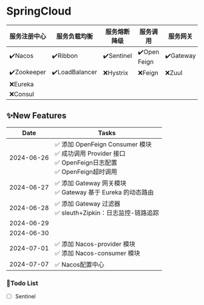 # SpringCloud

| 服务注册中心      | 服务负载均衡         | 服务熔断降级     | 服务调用         | 服务网关      | 服务配置    | 服务总线    |
|-------------|----------------|------------|--------------|-----------|---------|---------|
| ✔️Nacos     | ✔️Ribbon       | ✔️Sentinel | ✔️Open Feign | ✔️Gateway | ✔️Nacos | ✔️Nacos |
| ✔️Zookeeper | ✔️LoadBalancer | ❌Hystrix   | ❌Feign       | ❌Zuul     | ❌Config | ❌Bus    |
| ❌Eureka     |                |            |              |           |         |         |
| ❌Consul     |                |            |              |           |         |         |

## ✨New Features

| Date       | Tasks                                                                                         |
|------------|-----------------------------------------------------------------------------------------------|
| 2024-06-26 | ✅ 添加 OpenFeign Consumer 模块 <br> ✅ 成功调用 Provider 接口 <br> ✅ OpenFeign日志配置  <br> ✅ OpenFeign超时调用 |
| 2024-06-27 | ✅ 添加 Gateway 网关模块 <br>   ✅ Gateway 基于 Eureka 的动态路由                                            |
| 2024-06-28 | ✅ 添加 Gateway 过滤器 <br> ✅ sleuth+Zipkin：日志监控-链路追踪                                               |
| 2024-06-29 |                                                                                               |
| 2024-06-30 |                                                                                               |
| 2024-07-01 | ✅ 添加 Nacos-provider 模块 <br> ✅ 添加 Nacos-consumer 模块   <br/>                                    |
| 2024-07-07 | ✅ Nacos配置中心                                                                                   |

### 🎈Todo List

- [ ] Sentinel
